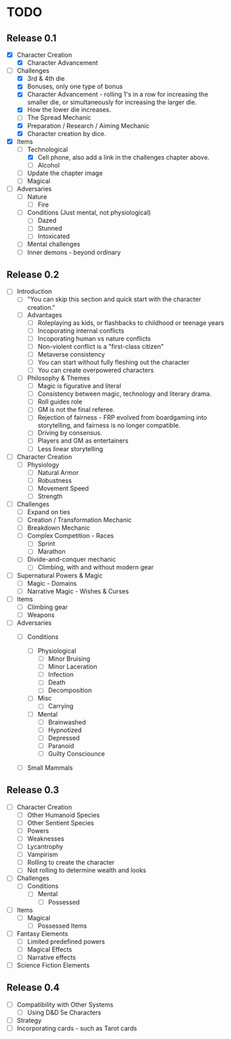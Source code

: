 # TODO

## Release 0.1

* [x] Character Creation
  * [x] Character Advancement
* [ ] Challenges
  * [x] 3rd & 4th die
  * [x] Bonuses, only one type of bonus
  * [x] Character Advancement - rolling 1's in a row for increasing the smaller die, or simultaneously for increasing the larger die.
  * [x] How the lower die increases.
  * [ ] The Spread Mechanic
  * [x] Preparation / Research / Aiming Mechanic
  * [x] Character creation by dice.
* [x] Items
  * [ ] Technological
    * [x] Cell phone, also add a link in the challenges chapter above.
    * [ ] Alcohol
  * [ ] Update the chapter image
  * [ ] Magical
* [ ] Adversaries
  * [ ] Nature
    * [ ] Fire
  * [ ] Conditions (Just mental, not physiological)
    * [ ] Dazed
    * [ ] Stunned
    * [ ] Intoxicated
  * [ ] Mental challenges
  * [ ] Inner demons - beyond ordinary

## Release 0.2

* [ ] Introduction
  * [ ] "You can skip this section and quick start with the character creation."
  * [ ] Advantages
    * [ ] Roleplaying as kids, or flashbacks to childhood or teenage years
    * [ ] Incoporating internal conflicts
    * [ ] Incoporating human vs nature conflicts
    * [ ] Non-violent conflict is a "first-class citizen"
    * [ ] Metaverse consistency
    * [ ] You can start without fully fleshing out the character
    * [ ] You can create overpowered characters
  * [ ] Philosophy \& Themes
    * [ ] Magic is figurative and literal
    * [ ] Consistency between magic, technology and literary drama.
    * [ ] Roll guides role
    * [ ] GM is not the final referee.
    * [ ] Rejection of fairness - FRP evolved from boardgaming into storytelling, and fairness is no longer compatible.
    * [ ] Driving by consensus.
    * [ ] Players and GM as entertainers
    * [ ] Less linear storytelling
* [ ] Character Creation
  * [ ] Physiology
    * [ ] Natural Armor
    * [ ] Robustness
    * [ ] Movement Speed
    * [ ] Strength
* [ ] Challenges
  * [ ] Expand on ties
  * [ ] Creation / Transformation Mechanic
  * [ ] Breakdown Mechanic
  * [ ] Complex Competition - Races
    * [ ] Sprint
    * [ ] Marathon
  * [ ] Divide-and-conquer mechanic
    * [ ] Climbing, with and without modern gear
* [ ] Supernatural Powers \& Magic
  * [ ] Magic - Domains
  * [ ] Narrative Magic - Wishes & Curses
* [ ] Items
  * [ ] Climbing gear
  * [ ] Weapons
* [ ] Adversaries
  * [ ] Conditions
    * [ ] Physiological
      * [ ] Minor Bruising
      * [ ] Minor Laceration
      * [ ] Infection
      * [ ] Death
      * [ ] Decomposition
    * [ ] Misc
      * [ ] Carrying
    * [ ] Mental
      * [ ] Brainwashed
      * [ ] Hypnotized
      * [ ] Depressed
      * [ ] Paranoid
      * [ ] Guilty Consciounce
  * [ ] Small Mammals


## Release 0.3
* [ ] Character Creation
  * [ ] Other Humanoid Species
  * [ ] Other Sentient Species
  * [ ] Powers
  * [ ] Weaknesses
  * [ ] Lycantrophy
  * [ ] Vampirism
  * [ ] Rolling to create the character
  * [ ] Not rolling to determine wealth and looks
* [ ] Challenges
  * [ ] Conditions
    * [ ] Mental
      * [ ] Possessed
* [ ] Items
  * [ ] Magical
    * [ ] Possessed Items
* [ ] Fantasy Elements
  * [ ] Limited predefined powers
  * [ ] Magical Effects
  * [ ] Narrative effects
* [ ] Science Fiction Elements

## Release 0.4
* [ ] Compatibility with Other Systems
  * [ ] Using D&D 5e Characters
* [ ] Strategy
* [ ] Incorporating cards - such as Tarot cards